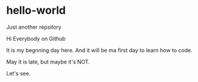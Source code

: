 # hello-world
Just another repsitory

Hi Everybody on Github

It is my begnning day here. And it will be ma first day to learn how to code.

May it is late, but maybe it's NOT.

Let's see.
